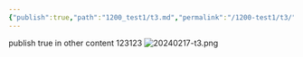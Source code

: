```yaml
---
{"publish":true,"path":"1200_test1/t3.md","permalink":"/1200-test1/t3/"}
---
```



publish true in other content
123123
![20240217-t3.png](/img/user/999_repository/20240217-t3.png)